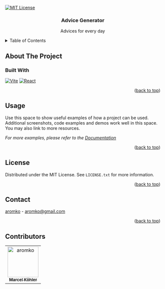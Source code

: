 <a name="readme-top"></a>

<!-- PROJECT SHIELDS -->
<!--
*** https://www.markdownguide.org/basic-syntax/#reference-style-links
-->


[![MIT License][license-shield]][license-url]

<!-- PROJECT LOGO -->

<h3 align="center">Advice Generator</h3>
<div>
  <p align="center">
    Advices for every day</p>
</div>

<!-- TABLE OF CONTENTS -->
<details>
  <summary>Table of Contents</summary>
  <ol>
    <li>
      <a href="#about-the-project">About The Project</a>
      <ul>
        <li><a href="#built-with">Built With</a></li>
      </ul>
    </li>
    <li>
      <a href="#getting-started">Getting Started</a>
      <ul>
        <li><a href="#prerequisites">Prerequisites</a></li>
        <li><a href="#installation">Installation</a></li>
      </ul>
    </li>
    <li><a href="#usage">Usage</a></li>
    <li><a href="#contributing">Contributing</a></li>
    <li><a href="#license">License</a></li>
    <li><a href="#contact">Contact</a></li>
    <li><a href="#acknowledgments">Acknowledgments</a></li>
  </ol>
</details>

<!-- ABOUT THE PROJECT -->

## About The Project

### Built With

[![Vite][Vite]][Vite-url]
[![React][React.js]][React-url]

<p align="right">(<a href="#readme-top">back to top</a>)</p>

<!-- USAGE EXAMPLES -->

## Usage

Use this space to show useful examples of how a project can be used. Additional screenshots, code examples and demos work well in this space. You may also link to more resources.

_For more examples, please refer to the [Documentation](https://example.com)_

<p align="right">(<a href="#readme-top">back to top</a>)</p>

<!-- CONTRIBUTING -->

<!-- LICENSE -->

## License

Distributed under the MIT License. See `LICENSE.txt` for more information.

<p align="right">(<a href="#readme-top">back to top</a>)</p>

<!-- CONTACT -->

## Contact

[aromko](info.aromko.com) - aromko@gmail.com


<p align="right">(<a href="#readme-top">back to top</a>)</p>

<!-- ACKNOWLEDGMENTS -->

## Contributors

<!-- readme: contributors -start -->
<table>
	<tbody>
		<tr>
            <td align="center">
                <a href="https://github.com/aromko">
                    <img src="https://avatars.githubusercontent.com/u/77496890?v=4" width="100;" alt="aromko"/>
                    <br />
                    <sub><b>Marcel Köhler</b></sub>
                </a>
            </td>
		</tr>
	<tbody>
</table>
<!-- readme: contributors -end -->

<!-- MARKDOWN LINKS & IMAGES -->
<!-- https://www.markdownguide.org/basic-syntax/#reference-style-links -->

[license-shield]: https://img.shields.io/github/license/othneildrew/Best-README-Template.svg?style=for-the-badge
[license-url]: https://github.com/othneildrew/Best-README-Template/blob/master/LICENSE.txt
[product-screenshot]: images/screenshot.png
[Next.js]: https://img.shields.io/badge/next.js-000000?style=for-the-badge&logo=nextdotjs&logoColor=white
[Next-url]: https://nextjs.org/
[React.js]: https://img.shields.io/badge/React-20232A?style=for-the-badge&logo=react&logoColor=61DAFB
[React-url]: https://reactjs.org/
[Vite]: https://img.shields.io/badge/vite-000000?style=for-the-badge&logo=vite&logoColor=white
[Vite-url]: https://vitejs.dev/

